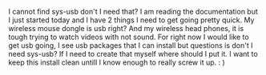 I cannot find sys-usb don't I need that?
I am reading the documentation but I just started today and I have 2 things I need to get going pretty quick.
 My wireless mouse dongle is usb right?
And my wireless head phones, it is tough trying to watch videos with not sound.
 For right now I would like to get usb going, I see usb packages that I can install but questions is don't I need sys-usb? If I need to create that myself where should I put it. I want to keep this install clean untill I know enough to really screw it up.  : )